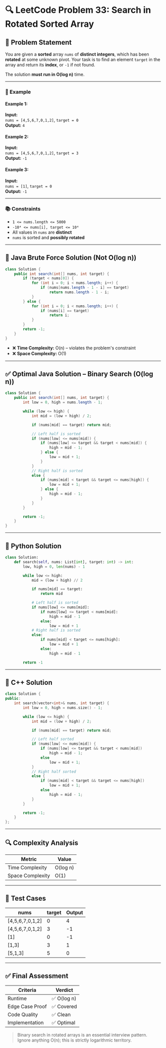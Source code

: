 # 🔍 LeetCode Problem 33: Search in Rotated Sorted Array

## 📘 Problem Statement

You are given a **sorted** array `nums` of **distinct integers**, which has been **rotated** at some unknown pivot. Your task is to find an element `target` in the array and return its **index**, or `-1` if not found.

The solution **must run in O(log n)** time.

---

### 🧠 Example

#### Example 1:
**Input:**  
`nums = [4,5,6,7,0,1,2]`, `target = 0`  
**Output:** `4`

#### Example 2:
**Input:**  
`nums = [4,5,6,7,0,1,2]`, `target = 3`  
**Output:** `-1`

#### Example 3:
**Input:**  
`nums = [1]`, `target = 0`  
**Output:** `-1`

---

### 📚 Constraints

- `1 <= nums.length <= 5000`
- `-10⁴ <= nums[i], target <= 10⁴`
- All values in `nums` are **distinct**
- `nums` is sorted and **possibly rotated**

---

## 🚫 Java Brute Force Solution (Not O(log n))

```java
class Solution {
    public int search(int[] nums, int target) {
        if (target < nums[0]) {
            for (int i = 0; i < nums.length; i++) {
                if (nums[nums.length - 1 - i] == target)
                    return nums.length - 1 - i;
            }
        } else {
            for (int i = 0; i < nums.length; i++) {
                if (nums[i] == target)
                    return i;
            }
        }
        return -1;
    }
}
```

- ❌ **Time Complexity:** O(n) – violates the problem's constraint
- ❌ **Space Complexity:** O(1)

---

## ✅ Optimal Java Solution – Binary Search (O(log n))

```java
class Solution {
    public int search(int[] nums, int target) {
        int low = 0, high = nums.length - 1;

        while (low <= high) {
            int mid = (low + high) / 2;

            if (nums[mid] == target) return mid;

            // Left half is sorted
            if (nums[low] <= nums[mid]) {
                if (nums[low] <= target && target < nums[mid]) {
                    high = mid - 1;
                } else {
                    low = mid + 1;
                }
            }
            // Right half is sorted
            else {
                if (nums[mid] < target && target <= nums[high]) {
                    low = mid + 1;
                } else {
                    high = mid - 1;
                }
            }
        }

        return -1;
    }
}
```

---

## 🐍 Python Solution

```python
class Solution:
    def search(self, nums: List[int], target: int) -> int:
        low, high = 0, len(nums) - 1

        while low <= high:
            mid = (low + high) // 2

            if nums[mid] == target:
                return mid

            # Left half is sorted
            if nums[low] <= nums[mid]:
                if nums[low] <= target < nums[mid]:
                    high = mid - 1
                else:
                    low = mid + 1
            # Right half is sorted
            else:
                if nums[mid] < target <= nums[high]:
                    low = mid + 1
                else:
                    high = mid - 1

        return -1
```

---

## 💠 C++ Solution

```cpp
class Solution {
public:
    int search(vector<int>& nums, int target) {
        int low = 0, high = nums.size() - 1;

        while (low <= high) {
            int mid = (low + high) / 2;

            if (nums[mid] == target) return mid;

            // Left half sorted
            if (nums[low] <= nums[mid]) {
                if (nums[low] <= target && target < nums[mid])
                    high = mid - 1;
                else
                    low = mid + 1;
            }
            // Right half sorted
            else {
                if (nums[mid] < target && target <= nums[high])
                    low = mid + 1;
                else
                    high = mid - 1;
            }
        }

        return -1;
    }
};
```

---

## 🔍 Complexity Analysis

| Metric           | Value       |
|------------------|-------------|
| Time Complexity  | O(log n)    |
| Space Complexity | O(1)        |

---

## 🧪 Test Cases

| nums                          | target | Output |
|-------------------------------|--------|--------|
| [4,5,6,7,0,1,2]               | 0      | 4      |
| [4,5,6,7,0,1,2]               | 3      | -1     |
| [1]                           | 0      | -1     |
| [1,3]                         | 3      | 1      |
| [5,1,3]                       | 5      | 0      |

---

## ✅ Final Assessment

| Criteria         | Verdict         |
|------------------|-----------------|
| Runtime          | ✅ O(log n)     |
| Edge Case Proof  | ✅ Covered      |
| Code Quality     | ✅ Clean        |
| Implementation   | ✅ Optimal      |

> Binary search in rotated arrays is an essential interview pattern. Ignore anything O(n); this is strictly logarithmic territory.

